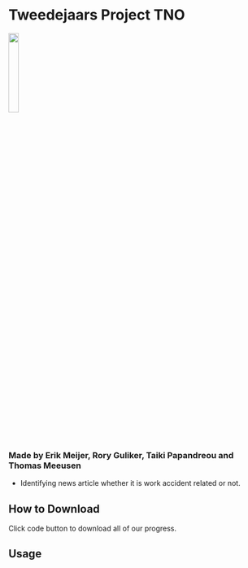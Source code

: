 # Tweedejaars Project TNO

<img
style="display: block; width: 20%;"
src="https://www.tno.nl/media/7665/tno_logo_zwart_400.jpg?anchor=center&mode=crop&quality=90&width=760&slimmage=true&rnd=131093439330000000"
/>
<br>

### Made by Erik Meijer, Rory Guliker, Taiki Papandreou and Thomas Meeusen

* Identifying news article whether it is work accident related or not.

## How to Download

Click code button to download all of our progress.

## Usage

